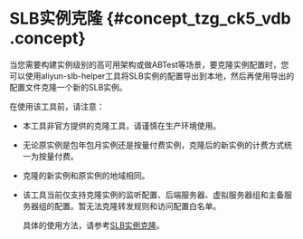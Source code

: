 # SLB实例克隆 {#concept_tzg_ck5_vdb .concept}

当您需要构建实例级别的高可用架构或做ABTest等场景，要克隆实例配置时，您可以使用aliyun-slb-helper工具将SLB实例的配置导出到本地，然后再使用导出的配置文件克隆一个新的SLB实例。

在使用该工具前，请注意：

-   本工具非官方提供的克隆工具，请谨慎在生产环境使用。
-   无论原实例是包年包月实例还是按量付费实例，克隆后的新实例的计费方式统一为按量付费。
-   克隆的新实例和原实例的地域相同。
-   该工具当前仅支持克隆实例的监听配置、后端服务器、虚拟服务器组和主备服务器组的配置。暂无法克隆转发规则和访问配置白名单。

    具体的使用方法，请参考[SLB实例克隆](https://yq.aliyun.com/articles/532517)。



